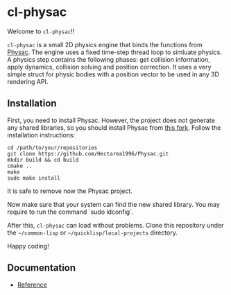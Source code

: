 <a id="header-adp-github-headertag627"></a>
# cl\-physac

Welcome to ``` cl-physac ```\!\!

``` cl-physac ``` is a small 2D physics engine that binds the functions from [Physac](https://github.com/victorfisac/Physac/tree/master)\. The engine uses a fixed time\-step thread loop to simluate physics\. A physics step contains the following phases\: get collision information\, apply dynamics\, collision solving and position correction\. It uses a very simple struct for physic bodies with a position vector to be used in any 3D rendering API\.

<a id="header-adp-github-headertag628"></a>
## Installation

First\, you need to install Physac\. However\, the project does not generate any shared libraries\, so you should install Physac from [this fork](https://github.com/Hectarea1996/Physac)\. Follow the installation instructions\:

`````shell
cd /path/to/your/repositories
git clone https://github.com/Hectarea1996/Physac.git
mkdir build && cd build
cmake ..
make
sudo make install
`````

It is safe to remove now the Physac project\.

Now make sure that your system can find the new shared library\. You may require to run the command \`sudo ldconfig\`\.

After this\, ``` cl-physac ``` can load without problems\. Clone this repository under the ``` ~/common-lisp ``` or ``` ~/quicklisp/local-projects ``` directory\.

Happy coding\!


<a id="header-adp-github-headertag629"></a>
## Documentation

* [Reference](/docs/reference.md#header-adp-github-reference)
